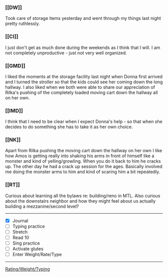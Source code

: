 ### [[DW]]
Took care of storage items yesterday and went through my things last night pretty ruthlessly. 

### [[CI]]
I just don't get as much done during the weekends as I think that I will. I am not completely unproductive - just not very well organized.

### [[GMD]]
I liked the moments at the storage facility last night when Donna first arrived and I turned the stroller so that the kids could see her coming down the long hallway. I also liked when we both were able to share our appreciation of Rilka's pushing of the completely loaded moving cart down the hallway all on her own.

### [[IMD]]
I think that I need to be clear when I expect Donna's help - so that when she decides to do something she has to take it as her own choice.

### [[NK]]
Apart from Rilka pushing the moving cart down the hallway on her own I like how Amos is getting really into shaking his arms in front of himself like a monster and kind of yelling/growling. When you do it back to him he cracks up. The other day he had a crack up session for the ages. Basically involved me doing the monster arms to him and kind of scaring him a bit repeatedly.

### [[RT]]
Curious about learning all the bylaws re: building/reno in MTL. Also curious about the downstairs neighbor and how they might feel about us actually building a mezzanine/second level?

---
- [x] Journal
- [ ] Typing practice
- [ ] Stretch
- [ ] Read 10
- [ ] Sing practice
- [ ] Activate glutes
- [ ] Enter Weight/Rate/Type
---

[Rating/Weight/Typing](https://docs.google.com/spreadsheets/d/1p6cinTqipnxyiSCgPBAWp2cAHA5q6P0NL58bNCxedCY/edit#gid=0)
